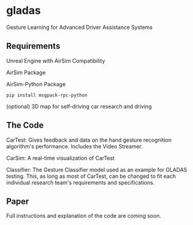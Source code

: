# gladas
Gesture Learning for Advanced Driver Assistance Systems

## Requirements

Unreal Engine with AirSim Compatibility

AirSim Package

AirSim-Python Package
```
pip install msgpack-rpc-python
```
(optional) 3D map for self-driving car research and driving

## The Code
CarTest: Gives feedback and data on the hand gesture recognition algorithm's performance. Includes the Video Streamer.

CarSim: A real-time visualization of CarTest

Classifier: The Gesture Classifier model used as an example for GLADAS testing. This, as long as most of CarTest, can be changed to fit each individual research team's requirements and specifications.

## Paper
Full instructions and explanation of the code are coming soon.
